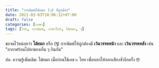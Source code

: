 ```yaml
---
title: "การพิมพ์ไม้ยมก (ๆ) ที่ถูกต้อง"
date: 2021-03-03T18:06:12+07:00
draft: false
categories: [ภาษา]
tags: [ไทย, การพิมพ์, ภาษาไทย, ไม้ยมก, ๆ]
---
```


ขอจดไว้หน่อยว่า __ไม้ยมก__ หรือ (__ๆ__) การพิมพ์ให้ถูกต้องมี __เว้นวรรคหน้า__ และ __เว้นวรรคหลัง__ เช่น "อากาศร้อนไปหาของเย็น ๆ กินกัน"

ปล. ความรู้เพิ่มเติม: ไม้ยมก เมื่อก่อนใช้เลข ๒ ไทย เพื่อบอกให้ออกเสียงซ้ำอีกครั้ง 🤓
